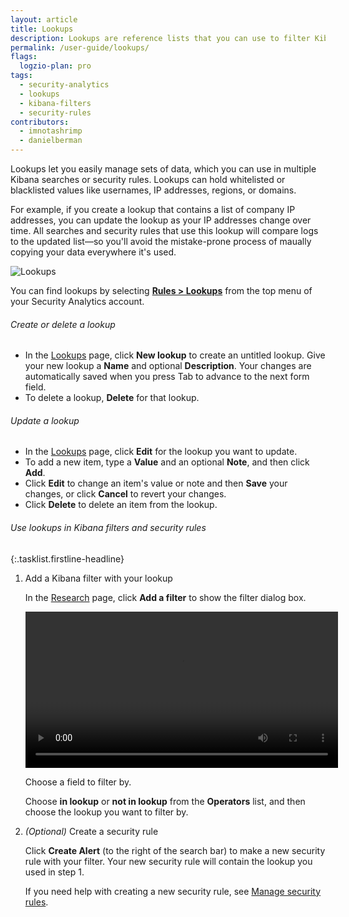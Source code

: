 ```yaml
---
layout: article
title: Lookups
description: Lookups are reference lists that you can use to filter Kibana results or to power your security rules. Using lookups, you can maintain lists of anything you want to filter by, such as users, IP addresses, regions, or domains.
permalink: /user-guide/lookups/
flags:
  logzio-plan: pro
tags:
  - security-analytics
  - lookups
  - kibana-filters
  - security-rules
contributors:
  - imnotashrimp
  - danielberman
---
```


Lookups let you easily manage sets of data, which you can use in multiple Kibana searches or security rules.
Lookups can hold whitelisted or blacklisted values like usernames, IP addresses, regions, or domains.

For example, if you create a lookup that contains a list of company IP addresses, you can update the lookup as your IP addresses change over time.
All searches and security rules that use this lookup will compare logs to the updated list—so you'll avoid the mistake-prone process of maually copying your data everywhere it's used.

![Lookups]({{site.baseurl}}/images/lookups/lookups.png)

You can find lookups by selecting [**Rules > Lookups**](https://app.logz.io/#/dashboard/security/rules/lookup) from the top menu of your Security Analytics account.

###### Create or delete a lookup

* In the [Lookups](https://app.logz.io/#/dashboard/security/rules/lookup) page, click **New lookup** to create an untitled lookup.
  Give your new lookup a **Name** and optional **Description**.
  Your changes are automatically saved when you press Tab to advance to the next form field.
* To delete a lookup, **Delete** for that lookup.

###### Update a lookup

* In the [Lookups](https://app.logz.io/#/dashboard/security/rules/lookup) page, click **Edit** for the lookup you want to update.
* To add a new item, type a **Value** and an optional **Note**, and then click **Add**.
* Click **Edit** to change an item's value or note and then **Save** your changes, or click **Cancel** to revert your changes.
* Click **Delete** to delete an item from the lookup.

###### Use lookups in Kibana filters and security rules

{:.tasklist.firstline-headline}
1.  Add a Kibana filter with your lookup

    In the [Research](https://app.logz.io/#/dashboard/security/research) page, click **Add a filter** to show the filter dialog box.

    <video autoplay controls loop width="500">
      <source src="{{site.baseurl}}/videos/lookups/add-lookup-in-kibana.mp4" type="video/mp4" />
    </video>

    Choose a field to filter by.

    Choose **in lookup** or **not in lookup** from the **Operators** list, and then choose the lookup you want to filter by.

2.  _(Optional)_ Create a security rule

    Click **Create Alert** (to the right of the search bar) to make a new security rule with your filter.
    Your new security rule will contain the lookup you used in step 1.

    If you need help with creating a new security rule, see [Manage security rules]({{site.baseurl}}/user-guide/security-analytics/manage-security-rules.html).
